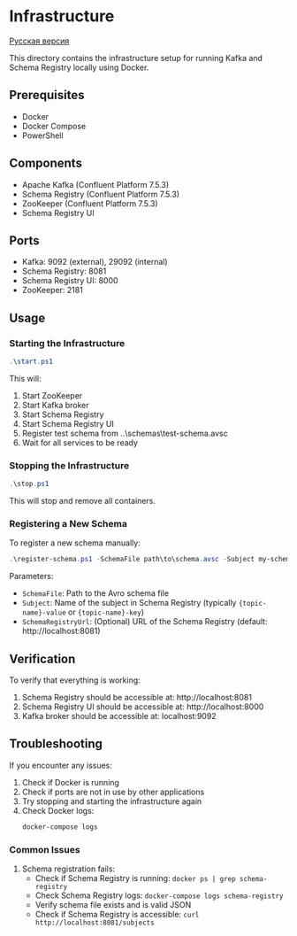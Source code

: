 # Infrastructure

[Русская версия](README.ru.md)

This directory contains the infrastructure setup for running Kafka and Schema Registry locally using Docker.

## Prerequisites

- Docker
- Docker Compose
- PowerShell

## Components

- Apache Kafka (Confluent Platform 7.5.3)
- Schema Registry (Confluent Platform 7.5.3)
- ZooKeeper (Confluent Platform 7.5.3)
- Schema Registry UI

## Ports

- Kafka: 9092 (external), 29092 (internal)
- Schema Registry: 8081
- Schema Registry UI: 8000
- ZooKeeper: 2181

## Usage

### Starting the Infrastructure

```powershell
.\start.ps1
```

This will:
1. Start ZooKeeper
2. Start Kafka broker
3. Start Schema Registry
4. Start Schema Registry UI
5. Register test schema from ..\schemas\test-schema.avsc
6. Wait for all services to be ready

### Stopping the Infrastructure

```powershell
.\stop.ps1
```

This will stop and remove all containers.

### Registering a New Schema

To register a new schema manually:

```powershell
.\register-schema.ps1 -SchemaFile path\to\schema.avsc -Subject my-schema-value
```

Parameters:
- `SchemaFile`: Path to the Avro schema file
- `Subject`: Name of the subject in Schema Registry (typically `{topic-name}-value` or `{topic-name}-key`)
- `SchemaRegistryUrl`: (Optional) URL of the Schema Registry (default: http://localhost:8081)

## Verification

To verify that everything is working:

1. Schema Registry should be accessible at: http://localhost:8081
2. Schema Registry UI should be accessible at: http://localhost:8000
3. Kafka broker should be accessible at: localhost:9092

## Troubleshooting

If you encounter any issues:

1. Check if Docker is running
2. Check if ports are not in use by other applications
3. Try stopping and starting the infrastructure again
4. Check Docker logs:
   ```powershell
   docker-compose logs
   ```

### Common Issues

1. Schema registration fails:
   - Check if Schema Registry is running: `docker ps | grep schema-registry`
   - Check Schema Registry logs: `docker-compose logs schema-registry`
   - Verify schema file exists and is valid JSON
   - Check if Schema Registry is accessible: `curl http://localhost:8081/subjects`
